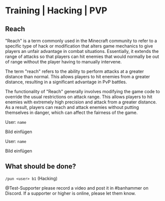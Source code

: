 # Training | Hacking | PVP
## Reach

"Reach" is a term commonly used in the Minecraft community to refer to a specific type of hack or modification that alters game mechanics to give players an unfair advantage in combat situations. Essentially, it extends the range of attacks so that players can hit enemies that would normally be out of range without the player having to manually intervene.

The term "reach" refers to the ability to perform attacks at a greater distance than normal. This allows players to hit enemies from a greater distance, resulting in a significant advantage in PvP battles.

The functionality of "Reach" generally involves modifying the game code to override the usual restrictions on attack range. This allows players to hit enemies with extremely high precision and attack from a greater distance. As a result, players can reach and attack enemies without putting themselves in danger, which can affect the fairness of the game.

User: `name`

Bild einfügen

User: `name`

Bild einfügen

## What should be done?

`/pun <user> b1` (Hacking)

@Test-Supporter please record a video and post it in #banhammer on Discord. If a supporter or higher is online, please let them know.
